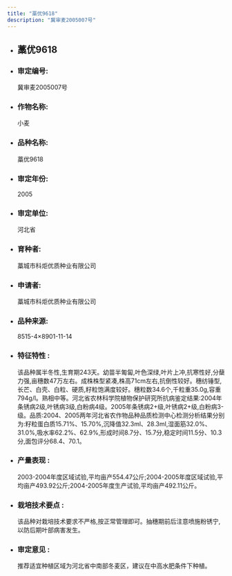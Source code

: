 ```yaml
---
title: "藁优9618"
description: "冀审麦2005007号"
---
```

* ## 藁优9618
* ###  审定编号:  
   冀审麦2005007号

*  ### 作物名称:  
   小麦

*   ###  品种名称: 
    藁优9618

*   ### 审定年份: 
    2005

*   ### 审定单位:  
    河北省

*   ### 育种者:  
    藁城市科炬优质种业有限公司

*   ### 申请者:  
    藁城市科炬优质种业有限公司

*   ### 品种来源:  
    8515-4×8901-11-14

*   ### 特征特性 : 
    该品种属半冬性,生育期243天。幼苗半匍匐,叶色深绿,叶片上冲,抗寒性好,分蘖力强,亩穗数47万左右。成株株型紧凑,株高71cm左右,抗倒性较好。穗纺锤型,长芒、白壳、白粒、硬质,籽粒饱满度较好。穗粒数34.6个,千粒重35.0g,容重794g/l。熟相中等。河北省农林科学院植物保护研究所抗病鉴定结果:2004年条锈病2级,叶锈病3级,白粉病4级。2005年条锈病2+级,叶锈病2+级,白粉病3-级。品质:2004、2005两年河北省农作物品种品质检测中心检测分析结果分别为:籽粒蛋白质15.71%、15.70%,沉降值32.3ml、28.3ml,湿面筋32.0%、31.0%,吸水率62.2%、62.9%,形成时间8.7分、15.7分,稳定时间11.5分、10.3分,面包评分68.4、70.1。

*   ### 产量表现 : 
    2003-2004年度区域试验,平均亩产554.47公斤;2004-2005年度区域试验,平均亩产493.92公斤;2004-2005年度生产试验,平均亩产492.11公斤。

*   ### 栽培技术要点 : 
    该品种对栽培技术要求不严格,按正常管理即可。抽穗期前后注意喷施粉锈宁,以防后期叶部病害发生。

*   ### 审定意见 : 
    推荐适宜种植区域为河北省中南部冬麦区，建议在中高水肥条件下种植。
